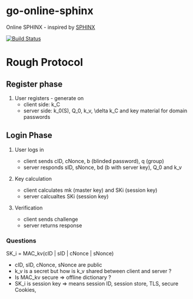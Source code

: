 # go-online-sphinx

Online SPHINX - inspired by [SPHINX](https://ieeexplore.ieee.org/document/7980050)

[![Build Status](https://travis-ci.com/LAtanassov/go-online-sphinx.svg?branch=master)](https://travis-ci.com/LAtanassov/go-online-sphinx)

# Rough Protocol

## Register phase

1. User registers - generate on
   - client side: k_C
   - server side: k_0(S), Q_0, k_v, \delta k_C and key material for domain passwords

## Login Phase

1. User logs in

   - client sends cID, cNonce, b (blinded password), q (group)
   - server responds sID, sNonce, bd (b with server key), Q_0 and k_v

2. Key calculation

   - client calculates mk (master key) and SKi (session key)
   - server calcualtes SKi (session key)

3. Verification
   - client sends challenge
   - server returns response

### Questions

SK_i = MAC_kv(cID | sID | cNonce | sNonce)

- cID, sID, cNonce, sNonce are public
- k_v is a secret but how is k_v shared between client and server ?
- Is MAC_kv secure => offline dictionary ?
- SK_i is session key => means session ID, session store, TLS, secure Cookies,
